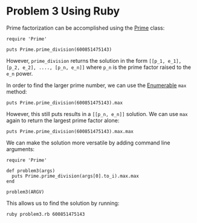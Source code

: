 # Problem 3 Using Ruby 

Prime factorization can be accomplished using the [Prime](http://ruby-doc.org/stdlib-2.0.0/libdoc/prime/rdoc/Prime.html) class: 

    require 'Prime'
    
    puts Prime.prime_division(600851475143)
    
However, `prime_division` returns the solution in the form `[[p_1, e_1], [p_2, e_2], ...., [p_n, e_n]]` where `p_n` is the prime factor raised to the `e_n` power. 

In order to find the larger prime number, we can use the [Enumerable](http://ruby-doc.org/core-2.2.0/Enumerable.html) `max` method: 

    puts Prime.prime_division(600851475143).max 
    
However, this still puts results in a `[[p_n, e_n]]` solution. We can use `max` again to return the largest prime factor alone: 

    puts Prime.prime_division(600851475143).max.max
   
We can make the solution more versatile by adding command line arguments: 

    require 'Prime'
    
    def problem3(args)
      puts Prime.prime_division(args[0].to_i).max.max 
    end 
    
    problem3(ARGV)
    
This allows us to find the solution by running: 

    ruby problem3.rb 600851475143
    
